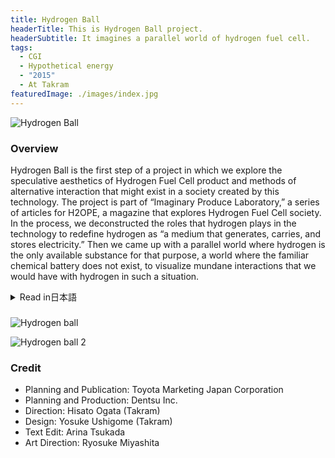 ```yaml
---
title: Hydrogen Ball
headerTitle: This is Hydrogen Ball project.
headerSubtitle: It imagines a parallel world of hydrogen fuel cell.
tags:
  - CGI
  - Hypothetical energy
  - "2015"
  - At Takram
featuredImage: ./images/index.jpg
---
```


![Hydrogen Ball](./images/1.jpg)

### Overview

Hydrogen Ball is the first step of a project in which we explore the speculative aesthetics of Hydrogen Fuel Cell product and methods of alternative interaction that might exist in a society created by this technology. The project is part of “Imaginary Produce Laboratory,” a series of articles for H2OPE, a magazine that explores Hydrogen Fuel Cell society. In the process, we deconstructed the roles that hydrogen plays in the technology to redefine hydrogen as “a medium that generates, carries, and stores electricity.” Then we came up with a parallel world where hydrogen is the only available substance for that purpose, a world where the familiar chemical battery does not exist, to visualize mundane interactions that we would have with hydrogen in such a situation.

<div class="ja">
<details>
<summary>Read in日本語</summary>

Hydrogen Ballは、燃料電池を用いた未来の製品コンセプトを思索的なアプローチで探る試みである。このプロジェクトは、雑誌「H2OPE」の中の連載シリーズ「Imaginary Produce Laboratory」として公開された。水素社会が実現した未来では、水素は電気を作り、運び、保存するメディアとしての役割を持つだろう。今私達の世界に存在しているバッテリーが存在しないパラレルワールドを設定し、その中で水素が果たしうる役割について考察を行い、「Hydrogen Ball」という電池に替わるプロダクトをデザインした。

</details>
</div>

###

![Hydrogen ball](./images/3.jpg)

![Hydrogen ball 2](./images/2.jpg)

### Credit

* Planning and Publication: Toyota Marketing Japan Corporation
* Planning and Production: Dentsu Inc.
* Direction: Hisato Ogata (Takram)
* Design: Yosuke Ushigome (Takram)
* Text Edit: Arina Tsukada
* Art Direction: Ryosuke Miyashita
